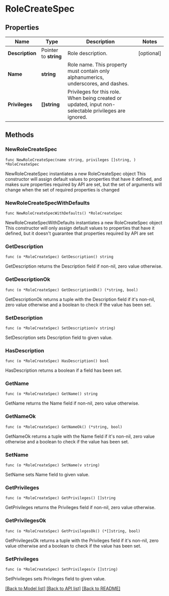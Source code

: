 # RoleCreateSpec

## Properties

Name | Type | Description | Notes
------------ | ------------- | ------------- | -------------
**Description** | Pointer to **string** | Role description. | [optional] 
**Name** | **string** | Role name. This property must contain only alphanumerics, underscores, and dashes. | 
**Privileges** | **[]string** | Privileges for this role. When being created or updated, input non-selectable privileges are ignored.  | 

## Methods

### NewRoleCreateSpec

`func NewRoleCreateSpec(name string, privileges []string, ) *RoleCreateSpec`

NewRoleCreateSpec instantiates a new RoleCreateSpec object
This constructor will assign default values to properties that have it defined,
and makes sure properties required by API are set, but the set of arguments
will change when the set of required properties is changed

### NewRoleCreateSpecWithDefaults

`func NewRoleCreateSpecWithDefaults() *RoleCreateSpec`

NewRoleCreateSpecWithDefaults instantiates a new RoleCreateSpec object
This constructor will only assign default values to properties that have it defined,
but it doesn't guarantee that properties required by API are set

### GetDescription

`func (o *RoleCreateSpec) GetDescription() string`

GetDescription returns the Description field if non-nil, zero value otherwise.

### GetDescriptionOk

`func (o *RoleCreateSpec) GetDescriptionOk() (*string, bool)`

GetDescriptionOk returns a tuple with the Description field if it's non-nil, zero value otherwise
and a boolean to check if the value has been set.

### SetDescription

`func (o *RoleCreateSpec) SetDescription(v string)`

SetDescription sets Description field to given value.

### HasDescription

`func (o *RoleCreateSpec) HasDescription() bool`

HasDescription returns a boolean if a field has been set.

### GetName

`func (o *RoleCreateSpec) GetName() string`

GetName returns the Name field if non-nil, zero value otherwise.

### GetNameOk

`func (o *RoleCreateSpec) GetNameOk() (*string, bool)`

GetNameOk returns a tuple with the Name field if it's non-nil, zero value otherwise
and a boolean to check if the value has been set.

### SetName

`func (o *RoleCreateSpec) SetName(v string)`

SetName sets Name field to given value.


### GetPrivileges

`func (o *RoleCreateSpec) GetPrivileges() []string`

GetPrivileges returns the Privileges field if non-nil, zero value otherwise.

### GetPrivilegesOk

`func (o *RoleCreateSpec) GetPrivilegesOk() (*[]string, bool)`

GetPrivilegesOk returns a tuple with the Privileges field if it's non-nil, zero value otherwise
and a boolean to check if the value has been set.

### SetPrivileges

`func (o *RoleCreateSpec) SetPrivileges(v []string)`

SetPrivileges sets Privileges field to given value.



[[Back to Model list]](../README.md#documentation-for-models) [[Back to API list]](../README.md#documentation-for-api-endpoints) [[Back to README]](../README.md)


